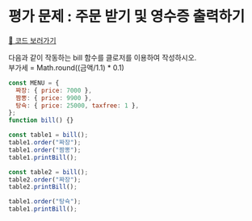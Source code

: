 # 평가 문제 : 주문 받기 및 영수증 출력하기

[📌 코드 보러가기](https://github.com/kwoneungbi/Sesac_fullstack/blob/master/Javascript/Study/%234_Closure/TryThis/billPrint.js)

다음과 같이 작동하는 bill 함수를 클로저를 이용하여 작성하시오.<br>
부가세 = Math.round((금액/1.1) \* 0.1)

```js
const MENU = {
  짜장: { price: 7000 },
  짬뽕: { price: 9900 },
  탕슉: { price: 25000, taxfree: 1 },
};
function bill() {}

const table1 = bill();
table1.order("짜장");
table1.order("짬뽕");
table1.printBill();

const table2 = bill();
table2.order("짜장");
table2.printBill();

table1.order("탕슉");
table1.printBill();
```
